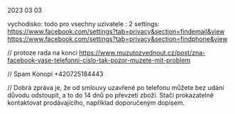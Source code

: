 2023 03 03


vychodisko: todo  pro vsechny uzivatele : 2 settings:
https://www.facebook.com/settings?tab=privacy&section=findemail&view
https://www.facebook.com/settings?tab=privacy&section=findphone&view

// protoze rada na konci  https://www.muzutozvednout.cz/post/zna-facebook-vase-telefonni-cislo-tak-pozor-muzete-mit-problem

// Spam Konopí
+420725184443

// Dobrá zpráva je, že od smlouvy uzavřené po telefonu můžete bez udání důvodu odstoupit, a to do 14 dnů po převzetí zboží. Stačí prokazatelně kontaktovat prodávajícího, například doporučeným dopisem.




